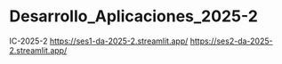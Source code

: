 # Desarrollo_Aplicaciones_2025-2
IC-2025-2
https://ses1-da-2025-2.streamlit.app/
https://ses2-da-2025-2.streamlit.app/